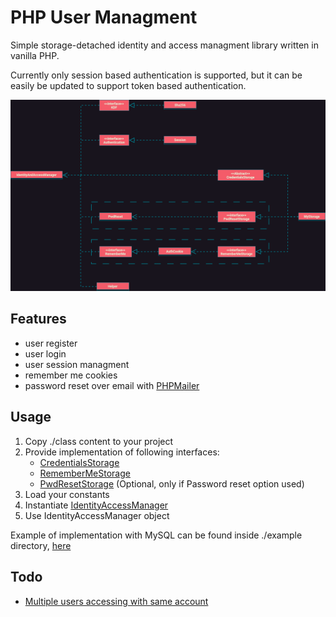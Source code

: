 # PHP User Managment

Simple storage-detached identity and access managment library written in vanilla PHP.

Currently only session based authentication is supported, but it can be easily be updated to support token based authentication.

![Class diagram](./static/ClassDiagram.drawio.png)

## Features

- user register
- user login
- user session managment
- remember me cookies
- password reset over email with [PHPMailer](https://github.com/PHPMailer/PHPMailer/tree/master)

## Usage

1. Copy ./class content to your project
2. Provide implementation of following interfaces:
   - [CredentialsStorage](./IAM-lib/class/class.CredentialsStorage.inc.php)
   - [RememberMeStorage](./IAM-lib/class/class.RememberMeStorage.inc.php)
   - [PwdResetStorage](./IAM-lib/class/class.PwdResetStorage.inc.php) (Optional, only if Password reset option used)
3. Load your constants
4. Instantiate [IdentityAccessManager](./IAM-lib/class/class.IdentityAccessManager.inc.php)
5. Use IdentityAccessManager object

Example of implementation with MySQL can be found inside ./example directory, [here](./examples/mysql/README.md)

## Todo

- [Multiple users accessing with same account ](https://stackoverflow.com/a/9387369)
